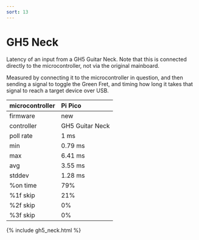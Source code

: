 ```yaml
---
sort: 13
---
```


# GH5 Neck

Latency of an input from a GH5 Guitar Neck. Note that this is connected directly to the microcontroller, not via the original mainboard.

Measured by connecting it to the microcontroller in question, and then sending a signal to toggle the Green Fret, and timing how long it takes that signal to reach a target device over USB.

| microcontroller | Pi Pico         |
| :-------------- | :-------------- |
| firmware        | new             |
| controller      | GH5 Guitar Neck |
| poll rate       | 1 ms            |
| min             | 0.79 ms         |
| max             | 6.41 ms         |
| avg             | 3.55 ms         |
| stddev          | 1.28 ms         |
| %on time        | 79%             |
| %1f skip        | 21%             |
| %2f skip        | 0%              |
| %3f skip        | 0%              |

{% include gh5_neck.html %}
